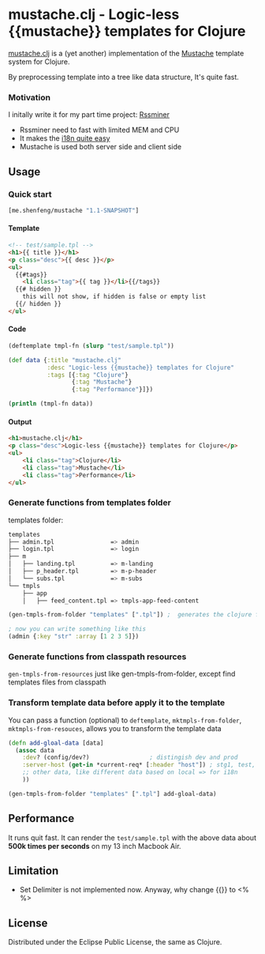 # mustache.clj - Logic-less {{mustache}} templates for Clojure

[mustache.clj](https://github.com/shenfeng/mustache.clj)
is a (yet another) implementation of the [Mustache](http://mustache.github.com/)
template system for Clojure.

By preprocessing template into a tree like data structure, It's quite fast.

### Motivation

I initally write it for my part time project: [Rssminer](http://rssminer.net)

* Rssminer need to fast with limited MEM and CPU
* It makes the [i18n quite easy](https://github.com/shenfeng/rssminer/blob/master/src/rssminer/i18n.clj)
* Mustache is used both server side and client side

## Usage

### Quick start

```clj
[me.shenfeng/mustache "1.1-SNAPSHOT"]
```
#### Template

```html
<!-- test/sample.tpl -->
<h1>{{ title }}</h1>
<p class="desc">{{ desc }}</p>
<ul>
  {{#tags}}
    <li class="tag">{{ tag }}</li>{{/tags}}
  {{# hidden }}
    this will not show, if hidden is false or empty list
  {{/ hidden }}
</ul>
```
#### Code

```clj
(deftemplate tmpl-fn (slurp "test/sample.tpl"))

(def data {:title "mustache.clj"
           :desc "Logic-less {{mustache}} templates for Clojure"
           :tags [{:tag "Clojure"}
                  {:tag "Mustache"}
                  {:tag "Performance"}]})

(println (tmpl-fn data))
```

#### Output

```html
<h1>mustache.clj</h1>
<p class="desc">Logic-less {{mustache}} templates for Clojure</p>
<ul>
    <li class="tag">Clojure</li>
    <li class="tag">Mustache</li>
    <li class="tag">Performance</li>
</ul>
```

### Generate functions from templates folder

templates folder:

```sh
templates
├── admin.tpl                => admin
├── login.tpl                => login
├── m
│   ├── landing.tpl          => m-landing
│   ├── p_header.tpl         => m-p-header
│   └── subs.tpl             => m-subs
└── tmpls
    ├── app
    │   ├── feed_content.tpl => tmpls-app-feed-content
```

```clj
(gen-tmpls-from-folder "templates" [".tpl"]) ;  generates the clojure fn

; now you can write something like this
(admin {:key "str" :array [1 2 3 5]})
```

### Generate functions from classpath resources

`gen-tmpls-from-resources` just like gen-tmpls-from-folder, except find templates files from classpath

### Transform template data before apply it to the template

You can pass a function (optional) to `deftemplate`, `mktmpls-from-folder`, `mktmpls-from-resouces`, allows you to transform the template data

```clj
(defn add-gloal-data [data]
  (assoc data
    :dev? (config/dev?)                 ; distingish dev and prod
    :server-host (get-in *current-req* [:header "host"]) ; stg1, test, prod host are different
    ;; other data, like different data based on local => for i18n
    ))

(gen-tmpls-from-folder "templates" [".tpl"] add-gloal-data)
```

## Performance

It runs quit fast. It can render the `test/sample.tpl` with the above data about **500k times per seconds** on my 13 inch Macbook Air.

## Limitation

 * Set Delimiter is not implemented now. Anyway, why change {{}} to <% %>

## License

Distributed under the Eclipse Public License, the same as Clojure.
